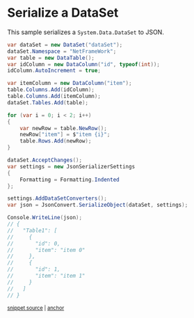 # Serialize a DataSet

This sample serializes a `System.Data.DataSet` to JSON.

<!-- snippet: SerializeDataSet -->
<a id='snippet-serializedataset'></a>
```cs
var dataSet = new DataSet("dataSet");
dataSet.Namespace = "NetFrameWork";
var table = new DataTable();
var idColumn = new DataColumn("id", typeof(int));
idColumn.AutoIncrement = true;

var itemColumn = new DataColumn("item");
table.Columns.Add(idColumn);
table.Columns.Add(itemColumn);
dataSet.Tables.Add(table);

for (var i = 0; i < 2; i++)
{
    var newRow = table.NewRow();
    newRow["item"] = $"item {i}";
    table.Rows.Add(newRow);
}

dataSet.AcceptChanges();
var settings = new JsonSerializerSettings
{
    Formatting = Formatting.Indented
};

settings.AddDataSetConverters();
var json = JsonConvert.SerializeObject(dataSet, settings);

Console.WriteLine(json);
// {
//   "Table1": [
//     {
//       "id": 0,
//       "item": "item 0"
//     },
//     {
//       "id": 1,
//       "item": "item 1"
//     }
//   ]
// }
```
<sup><a href='/src/Tests/Documentation/Samples/Serializer/SerializeDataSet.cs#L36-L77' title='Snippet source file'>snippet source</a> | <a href='#snippet-serializedataset' title='Start of snippet'>anchor</a></sup>
<!-- endSnippet -->
